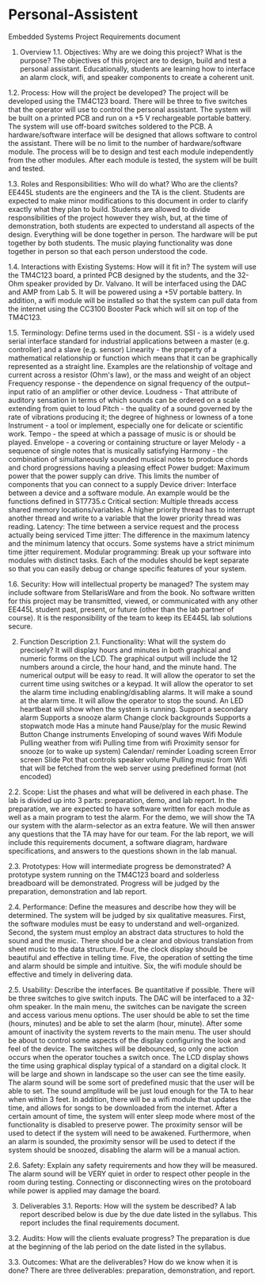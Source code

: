 # Personal-Assistent
Embedded Systems Project
Requirements document
1. Overview
  1.1. Objectives: Why are we doing this project? What is the purpose?
The objectives of this project are to design, build and test a personal assistant. Educationally, students are learning how to interface an alarm clock, wifi, and speaker components to create a coherent unit. 
 
  1.2. Process: How will the project be developed?
The project will be developed using the TM4C123 board. There will be three to five switches that the operator will use to control the personal assistant. The system will be built on a printed PCB and run on a +5 V rechargeable portable battery. The system will use off-board switches soldered to the PCB. A hardware/software interface will be designed that allows software to control the assistant. There will be no limit to the number of  hardware/software module.  The process will be to design and test each module independently from the other modules. After each module is tested, the system will be built and tested. 
 
  1.3. Roles and Responsibilities: Who will do what?  Who are the clients?
EE445L students are the engineers and the TA is the client. Students are expected to make minor modifications to this document in order to clarify exactly what they plan to build. Students are allowed to divide responsibilities of the project however they wish, but, at the time of demonstration, both students are expected to understand all aspects of the design. Everything will be done together in person. The hardware will be put together by both students. The music playing functionality was done together in person so that each person understood the code.

  1.4. Interactions with Existing Systems: How will it fit in?
            	The system will use the TM4C123 board, a printed PCB designed by the students, and the 32-Ohm speaker provided by Dr. Valvano. It will be interfaced using the DAC and AMP from Lab 5. It will be powered using a +5V portable battery. In addition, a wifi module will be installed so that the system can pull data from the internet using the CC3100 Booster Pack which will sit on top of the TM4C123.
 
  1.5. Terminology: Define terms used in the document.
SSI - is a widely used serial interface standard for industrial applications between a master (e.g. controller) and a slave (e.g. sensor)
Linearity - the property of a mathematical relationship or function which means that it can be graphically represented as a straight line. Examples are the relationship of voltage and current across a resistor (Ohm's law), or the mass and weight of an object
Frequency response - the dependence on signal frequency of the output–input ratio of an amplifier or other device.
Loudness - That attribute of auditory sensation in terms of which sounds can be ordered on a scale extending from quiet to loud
Pitch - the quality of a sound governed by the rate of vibrations producing it; the degree of highness or lowness of a tone
Instrument - a tool or implement, especially one for delicate or scientific work.
Tempo - the speed at which a passage of music is or should be played.
Envelope - a covering or containing structure or layer
Melody - a sequence of single notes that is musically satisfying
Harmony - the combination of simultaneously sounded musical notes to produce chords and chord progressions having a pleasing effect
Power budget: Maximum power that the power supply can drive.  This limits the number of components that you can connect to a supply
Device driver: Interface between a device and a software module.  An example would be the functions defined in ST7735.c
Critical section: Multiple threads access shared memory locations/variables.  A higher priority thread has to interrupt another thread and write to a variable that the lower priority thread was reading.
Latency: The time between a service request and the process actually being serviced
Time jitter: The difference in the maximum latency and the minimum latency that occurs.  Some systems have a strict minimum time jitter requirement.
Modular programming: Break up your software into modules with distinct tasks.  Each of the modules should be kept separate so that you can easily debug or change specific features of your system.
 
  1.6. Security: How will intellectual property be managed?
The system may include software from StellarisWare and from the book. No software written for this project may be transmitted, viewed, or communicated with any other EE445L student past, present, or future (other than the lab partner of course). It is the responsibility of the team to keep its EE445L lab solutions secure.
 
2. Function Description
  2.1. Functionality: What will the system do precisely?
It will display hours and minutes in both graphical and numeric forms on the LCD. The graphical output will include the 12 numbers around a circle, the hour hand, and the minute hand. The numerical output will be easy to read.
It will allow the operator to set the current time using switches or a keypad. 
It will allow the operator to set the alarm time including enabling/disabling alarms. 
It will make a sound at the alarm time. 
It will allow the operator to stop the sound. An LED heartbeat will show when the system is running.
Support a secondary alarm
Supports a snooze alarm
Change clock backgrounds
Supports a stopwatch mode
Has a minute hand
Pause/play for the music
Rewind Button
Change instruments
Enveloping of sound waves
Wifi Module
Pulling weather from wifi
Pulling time from wifi
Proximity sensor for snooze (or to wake up system) 
Calendar/ reminder
Loading screen
Error screen
Slide Pot that controls speaker volume
Pulling music from Wifi that will be fetched from the web server using predefined format (not encoded)

  2.2. Scope: List the phases and what will be delivered in each phase.
The lab is divided up into 3 parts: preparation, demo, and lab report.  In the preparation, we are expected to have software written for each module as well as a main program to test the alarm.  For the demo, we will show the TA our system with the alarm-selector as an extra feature.  We will then answer any questions that the TA may have for our team.  For the lab report, we will include this requirements document, a software diagram, hardware specifications, and answers to the questions shown in the lab manual.
 
  2.3. Prototypes: How will intermediate progress be demonstrated?
A prototype system running on the TM4C123 board and solderless breadboard will be demonstrated. Progress will be judged by the preparation, demonstration and lab report.
 
  2.4. Performance: Define the measures and describe how they will be determined.
The system will be judged by six qualitative measures. First, the software modules must be easy to understand and well-organized. Second, the system must employ an abstract data structures to hold the sound and the music. There should be a clear and obvious translation from sheet music to the data structure. Four,  the clock display should be beautiful and effective in telling time. Five, the operation of setting the time and alarm should be simple and intuitive. Six, the wifi module should be effective and timely in delivering data. 
 
  2.5. Usability: Describe the interfaces. Be quantitative if possible.
There will be three switches to give switch inputs. The DAC will be interfaced to a 32-ohm speaker. In the main menu, the switches can be navigate the screen and access various menu options. The user should be able to set the time (hours, minutes) and be able to set the alarm (hour, minute). After some amount of inactivity the system reverts to the main menu. The user should be about to control some aspects of the display configuring the look and feel of the device. The switches will be debounced, so only one action occurs when the operator touches a switch once. 
The LCD display shows the time using graphical display typical of a standard on a digital clock. It will be large and shown in landscape so the user can see the time easily. The alarm sound will be some sort of predefined music that the user will be able to set. The sound amplitude will be just loud enough for the TA to hear when within 3 feet. In addition, there will be a wifi module that updates the time, and allows for songs to be downloaded from the internet.
After a certain amount of time, the system will enter sleep mode where most of the functionality is disabled to preserve power. The proximity sensor will be used to detect if the system will need to be awakened. Furthermore, when an alarm is sounded, the proximity sensor will be used to detect if the system should be snoozed, disabling the alarm will be a manual action.
 
  2.6. Safety: Explain any safety requirements and how they will be measured.
    	The alarm sound will be VERY quiet in order to respect other people in the room during testing. Connecting or disconnecting wires on the protoboard while power is applied may damage the board.
 
3. Deliverables
  3.1. Reports: How will the system be described?
A lab report described below is due by the due date listed in the syllabus. This report includes the final requirements document.
 
  3.2. Audits: How will the clients evaluate progress?
The preparation is due at the beginning of the lab period on the date listed in the syllabus.
 
  3.3. Outcomes: What are the deliverables? How do we know when it is done?
There are three deliverables: preparation, demonstration, and report. 


